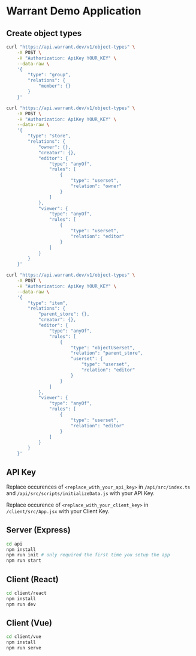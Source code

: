 # Warrant Demo Application

## Create object types
```bash
curl "https://api.warrant.dev/v1/object-types" \
    -X POST \
    -H "Authorization: ApiKey YOUR_KEY" \
    --data-raw \
    '{
        "type": "group",
        "relations": {
            "member": {}
        }
    }'
```
```bash
curl "https://api.warrant.dev/v1/object-types" \
    -X POST \
    -H "Authorization: ApiKey YOUR_KEY" \
    --data-raw \
    '{
        "type": "store",
        "relations": {
            "owner": {},
            "creator": {},
            "editor": {
                "type": "anyOf",
                "rules": [
                    {
                        "type": "userset",
                        "relation": "owner"
                    }
                ]
            },
            "viewer": {
                "type": "anyOf",
                "rules": [
                    {
                        "type": "userset",
                        "relation": "editor"
                    }
                ]
            }
        }
    }'
```
```bash
curl "https://api.warrant.dev/v1/object-types" \
    -X POST \
    -H "Authorization: ApiKey YOUR_KEY" \
    --data-raw \
    '{
        "type": "item",
        "relations": {
            "parent_store": {},
            "creator": {},
            "editor": {
                "type": "anyOf",
                "rules": [
                    {
                        "type": "objectUserset",
                        "relation": "parent_store",
                        "userset": {
                            "type": "userset",
                            "relation": "editor"
                        }
                    }
                ]
            },
            "viewer": {
                "type": "anyOf",
                "rules": [
                    {
                        "type": "userset",
                        "relation": "editor"
                    }
                ]
            }
        }
    }'
```

## API Key
Replace occurences of `<replace_with_your_api_key>` in `/api/src/index.ts` and `/api/src/scripts/initializeData.js` with your API Key.

Replace occurence of `<replace_with_your_client_key>` in `/client/src/App.jsx` with your Client Key.

## Server (Express)
```bash
cd api
npm install
npm run init # only required the first time you setup the app
npm run start
```

## Client (React)
```bash
cd client/react
npm install
npm run dev
```

## Client (Vue)
```bash
cd client/vue
npm install
npm run serve
```
